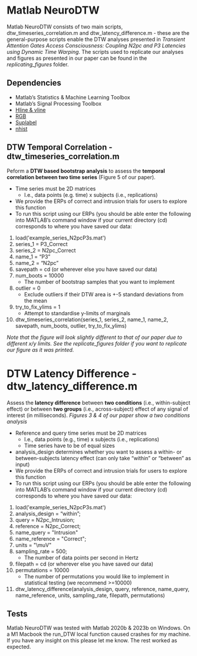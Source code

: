 # Matlab NeuroDTW

Matlab NeuroDTW consists of two main scripts, dtw_timeseries_correlation.m and dtw_latency_difference.m - these are the general-purpose scripts enable the DTW analyses presented in *Transient Attention Gates Access Consciousness: Coupling N2pc and P3 Latencies using Dynamic Time Warping*.
The scripts used to replicate our analyses and figures as presented in our paper can be found in the *replicating_figures* folder.

## Dependencies
- Matlab’s Statistics & Machine Learning Toolbox
- Matlab’s Signal Processing Toolbox
- [Hline & vline](https://de.mathworks.com/matlabcentral/fileexchange/1039-hline-and-vline )
- [RGB](https://de.mathworks.com/matlabcentral/fileexchange/46872-intuitive-rgb-color-values-from-xkcd)
- [Suplabel](https://de.mathworks.com/matlabcentral/fileexchange/7772-suplabel )
- [nhist](https://de.mathworks.com/matlabcentral/fileexchange/27388-plot-and-compare-histograms-pretty-by-default)

## DTW Temporal Correlation - dtw_timeseries_correlation.m
Peform a **DTW based bootstrap analysis** to assess the **temporal correlation between two time series** (Figure 5 of our paper).
- Time series must be 2D matrices
	- I.e., data points (e.g. time) x subjects (i.e., replications)
- We provide the ERPs of correct and intrusion trials for users to explore this function
- To run this script using our ERPs (you should be able enter the following into MATLAB’s command window if your current directory (cd) corresponds to where you have saved our data:
1.	load('example_series_N2pcP3s.mat')
2.	series_1 = P3_Correct
3.	series_2 = N2pc_Correct
4.	name_1 = “P3”
5.	name_2 = “N2pc”
6.	savepath = cd (or wherever else you have saved our data)
7.	num_boots = 10000
	- The number of bootstrap samples that you want to implement
8.	outlier = 0
	- Exclude outliers if their DTW area is +-5 standard deviations from the mean
9.	try_to_fix_ylims = 1
	- Attempt to standardise y-limits of marginals
10.	dtw_timeseries_correlation(series_1, series_2, name_1, name_2, savepath, num_boots, outlier, try_to_fix_ylims)

*Note that the figure will look slightly different to that of our paper due to different x/y limits. See the replicate_figures folder if you want to replicate our figure as it was printed.*

# DTW Latency Difference - dtw_latency_difference.m
Assess the **latency difference** between **two conditions** (i.e., within-subject effect) or between **two groups** (i.e., across-subject) effect of any signal of interest (in milliseconds).
*Figures 3 & 4 of our paper show a two conditions analysis*
- Reference and query time series must be 2D matrices
	- I.e., data points (e.g., time) x subjects (i.e., replications)
	- Time series have to be of equal sizes
- analysis_design determines whether you want to assess a within- or between-subjects latency effect (can only take “within” or “between” as input)
- We provide the ERPs of correct and intrusion trials for users to explore this function
- To run this script using our ERPs (you should be able enter the following into MATLAB’s command window if your current directory (cd) corresponds to where you have saved our data:
1.	load('example_series_N2pcP3s.mat')
2.	analysis_design = “within”;
3.	query = N2pc_Intrusion;
4.	reference = N2pc_Correct;
5.	name_query = "Intrusion"
6.	name_reference = "Correct"; 
7.	units = "\muV"
8.	sampling_rate = 500;
	- The number of data points per second in Hertz
9.	filepath = cd (or wherever else you have saved our data)
10.	permutations = 10000
	- The number of permutations you would like to implement in statistical testing (we recommend >=10000)
11.	dtw_latency_difference(analysis_design, query, reference, name_query, name_reference, units, sampling_rate, filepath, permutations)

## Tests
Matlab NeuroDTW was tested with Matlab 2020b & 2023b on Windows. On a M1 Macbook the run_DTW local function caused crashes for my machine. If you have any insight on this please let me know. The rest worked as expected.
